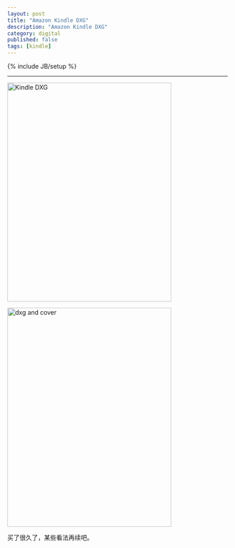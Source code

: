 ```yaml
---
layout: post
title: "Amazon Kindle DXG"
description: "Amazon Kindle DXG"
category: digital
published: false
tags: [kindle]
---
```

{% include JB/setup %}

-----

<a href="http://www.flickr.com/photos/wogong/8816452983/" title="Kindle DXG by wogong, on Flickr"><img src="http://farm6.staticflickr.com/5346/8816452983_04364b641c.jpg" width="375" height="500" alt="Kindle DXG"></a>


<a href="http://www.flickr.com/photos/wogong/8827040010/" title="dxg and cover by wogong, on Flickr"><img src="http://farm6.staticflickr.com/5459/8827040010_1f3e02edc8.jpg" width="375" height="500" alt="dxg and cover"></a>


买了很久了，某些看法再续吧。
